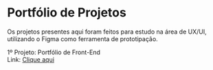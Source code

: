 # Portfólio de Projetos

Os projetos presentes aqui foram feitos para estudo na área de UX/UI, utilizando o Figma como ferramenta de prototipação.

1º Projeto: Portfólio de Front-End
<br>
Link: <a href="https://www.figma.com/proto/mUMM6dHz6tk76JA2b63jE8/Untitled?node-id=4-27&node-type=frame&t=YExnQq3p7uI4z0n8-0&scaling=min-zoom&content-scaling=fixed&page-id=0%3A1&starting-point-node-id=4%3A27">Clique aqui</a>

